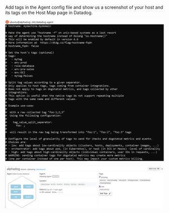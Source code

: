 Add tags in the Agent config file and show us a screenshot of your host and its tags on the Host Map page in Datadog.

![](images/Tags.PNG)

![](images/Tags4.PNG)
